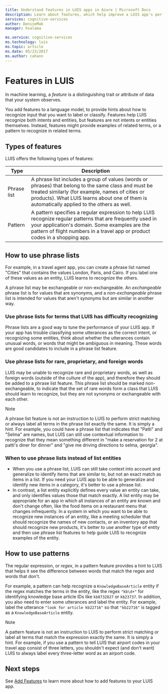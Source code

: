 ```yaml
---
title: Understand features in LUIS apps in Azure | Microsoft Docs
description: Learn about features, which help improve a LUIS app's performance. Features include phrase lists and patterns for recognizing regular expressions.
services: cognitive-services
author: DeniseMak
manager: hsalama

ms.service: cognitive-services
ms.technology: luis
ms.topic: article
ms.date: 05/23/2017
ms.author: cahann
---
```

# Features in LUIS

In machine learning, a *feature* is a distinguishing trait or attribute of data that your system observes. 

You add features to a language model, to provide hints about how to recognize input that you want to label or classify. Features help LUIS recognize both intents and entities, but features are not intents or entities themselves. Instead, features might provide examples of related terms, or a pattern to recognize in related terms.  

## Types of features

LUIS offers the following types of features:


| Type          | Description           |
| ------------- |-----------------------|
| Phrase list      | A phrase list includes a group of values (words or phrases) that belong to the same class and must be treated similarly (for example, names of cities or products). What LUIS learns about one of them is automatically applied to the others as well.|
| Pattern      | A pattern specifies a regular expression to help LUIS recognize regular patterns that are frequently used in your application's domain. Some examples are the pattern of flight numbers in a travel app or product codes in a shopping app. | 

## How to use phrase lists
For example, in a travel agent app, you can create a phrase list named "Cities" that contains the values London, Paris, and Cairo. If you label one of these values as an entity, LUIS learns to recognize the others. 

A phrase list may be exchangeable or non-exchangeable. An *exchangeable* phrase list is for values that are synonyms, and a *non-exchangeable* phrase list is intended for values that aren't synonyms but are similar in another way. 

### Use phrase lists for terms that LUIS has difficulty recognizing
Phrase lists are a good way to tune the performance of your LUIS app. If your app has trouble classifying some utterances as the correct intent, or recognizing some entities, think about whether the utterances contain unusual words, or words that might be ambiguous in meaning. These words are good candidates to include in a phrase list feature.

### Use phrase lists for rare, proprietary, and foreign words
LUIS may be unable to recognize rare and proprietary words, as well as foreign words (outside of the culture of the app), and therefore they should be added to a phrase list feature. 
This phrase list should be marked non-exchangeable, to indicate that the set of rare words form a class that LUIS should learn to recognize, but they are not synonyms or exchangeable with each other.

> [!NOTE] 
> A phrase list feature is not an instruction to LUIS to perform strict matching or always label all terms in the phrase list exactly the same. It is simply a hint. For example, you could have a phrase list that indicates that "Patti" and "Selma" are names, but LUIS can still use contextual information to recognize that they mean something different in "make a reservation for 2 at patti's diner for dinner" and "give me driving directions to selma, georgia". 

### When to use phrase lists instead of list entities

 * When you use a phrase list, LUIS can still take context into account and generalize to identify items that are similar to, but not an exact match as items in a list. If you need your LUIS app to be able to generalize and identify new items in a category, it's better to use a phrase list.
 * In contrast, a list entity explicitly defines every value an entity can take, and only identifies values those that match exactly. A list entity may be appropriate for an app in which all instances of an entity are known and don't change often, like the food items on a restaurant menu that changes infrequently. In a system in which you want to be able to recognize new instances of an entity, like a meeting scheduler that should recognize the names of new contacts, or an inventory app that should recognize new products, it's better to use another type of entity and then use phrase list features to help guide LUIS to recognize examples of the entity.


## How to use patterns
The regular expression, or *regex*, in a pattern feature provides a hint to LUIS that helps it see the difference between words that match the regex and words that don't. 

For example, a pattern can help recognize a `KnowledgeBaseArticle` entity if the regex matches the terms in the entity, like the regex `"kb\d+"` for identifying knowledge base article IDs like `kb8732827` or `kb23737`.  In addition, you also need to enter some utterances and label the entity. For example, label the utterance `"look for article kb22716"` so that `"kb22716"` is tagged as a `KnowledgeBaseArticle` entity.

> [!NOTE] 
> A pattern feature is not an instruction to LUIS to perform strict matching or label all terms that match the expression exactly the same. It is simply a hint. For example, if you use a pattern to tell LUIS that airport codes in your travel app consist of three letters, you shouldn't expect (and don't want) LUIS to always label every three-letter word as an airport code.



## Next steps

See [Add Features](Add-Features.md) to learn more about how to add features to your LUIS app.